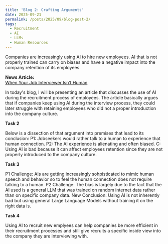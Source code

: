 ```yaml
---
title: 'Blog 2: Crafting Arguments'
date: 2025-09-21
permalink: /posts/2025/09/blog-post-2/
tags:
  - Recruitment
  - AI
  - LLMs
  - Human Resources
---
```


Companies are increasingly using AI to hire new employees. AI that is not properly trained can carry on biases and have a negative impact into the company retention of its employees.

**News Article:**  
[When Your Job Interviewer Isn’t Human](https://time.com/7306955/ai-job-interview-recruitment/)

In today's blog, I will be presenting an article that discusses the use of AI during the recruitment process of employees. The article basically argues that if companies keep using AI during the interview process, they could later struggle with retaining employees who did not a proper introduction into the company culture.

**Task 2**

Below is a dissection of that argument into premises that lead to its conclusion:
P1: Jobseekers would rather talk to a human to experience that human connection.
P2: The AI experience is alienating and often biased.
C: Using AI is bad because it can affect employees retention since they are not properly introduced to the company culture.

**Task 3**

P1 Challenge: AIs are getting increasingly sohpisticated to mimic human speech and behavior so to feel the human connection does not require talking to a human.
P2 Challenge: The bias is largely due to the fact that the AI used is a general LLM that was trained on random internet data rather than on specific company data.
New Conclusion: Using AI is not inherently bad but using general Large Language Models without training it on the right data is.

**Task 4**

Using AI to recruit new emplyees can help companies be more efficient in their recruitment processes and still give recruits a specific inside view into the company they are interviewing with.